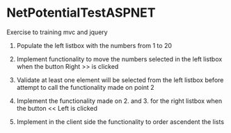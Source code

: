 # NetPotentialTestASPNET

Exercise to training mvc and jquery

1. Populate the left listbox with the numbers from 1 to 20
        
2. Implement functionality to move the numbers selected in the left listbox when the button Right >> is clicked
        
3. Validate at least one element will be selected from the left listbox before attempt to call the functionality made on point 2

4. Implement the functionality made on 2. and 3. for the right listbox when the button << Left is clicked
 
5. Implement in the client side the functionality to order ascendent the lists
 

